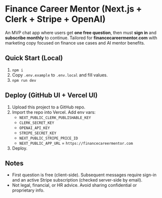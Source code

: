 # Finance Career Mentor (Next.js + Clerk + Stripe + OpenAI)

An MVP chat app where users get **one free question**, then must **sign in** and **subscribe monthly** to continue.
Tailored for **financecareermentor.com** with marketing copy focused on finance use cases and AI mentor benefits.

## Quick Start (Local)
1. `npm i`
2. Copy `.env.example` to `.env.local` and fill values.
3. `npm run dev`

## Deploy (GitHub UI + Vercel UI)
1. Upload this project to a GitHub repo.
2. Import the repo into Vercel. Add env vars:
   - `NEXT_PUBLIC_CLERK_PUBLISHABLE_KEY`
   - `CLERK_SECRET_KEY`
   - `OPENAI_API_KEY`
   - `STRIPE_SECRET_KEY`
   - `NEXT_PUBLIC_STRIPE_PRICE_ID`
   - `NEXT_PUBLIC_APP_URL` = `https://financecareermentor.com`
3. Deploy.

## Notes
- First question is free (client-side). Subsequent messages require sign-in and an active Stripe subscription (checked server-side by email).
- Not legal, financial, or HR advice. Avoid sharing confidential or proprietary info.

